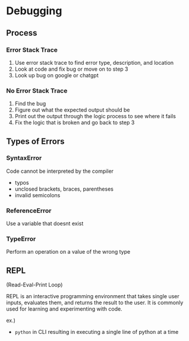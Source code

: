 # Debugging

## Process

### Error Stack Trace

1. Use error stack trace to find error type, description, and location
2. Look at code and fix bug or move on to step 3
3. Look up bug on google or chatgpt

### No Error Stack Trace

1. Find the bug
2. Figure out what the expected output should be
3. Print out the output through the logic process to see where it fails
4. Fix the logic that is broken and go back to step 3

## Types of Errors

### SyntaxError

Code cannot be interpreted by the compiler

- typos
- unclosed brackets, braces, parentheses
- invalid semicolons

### ReferenceError

Use a variable that doesnt exist

### TypeError

Perform an operation on a value of the wrong type

## REPL

(Read-Eval-Print Loop)

REPL is an interactive programming environment that takes single user inputs, evaluates them, and returns the result to the user. It is commonly used for learning and experimenting with code.

ex.)
- `python` in CLI resulting in executing a single line of python at a time

